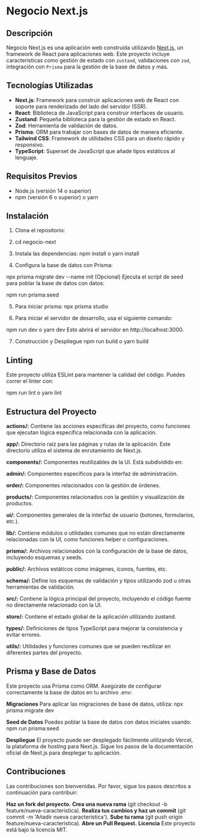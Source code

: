 # Negocio Next.js

## Descripción

Negocio Next.js es una aplicación web construida utilizando [Next.js](https://nextjs.org/), un framework de React para aplicaciones web. Este proyecto incluye características como gestión de estado con `zustand`, validaciones con `zod`, integración con `Prisma` para la gestión de la base de datos y más.

## Tecnologías Utilizadas

- **Next.js**: Framework para construir aplicaciones web de React con soporte para renderizado del lado del servidor (SSR).
- **React**: Biblioteca de JavaScript para construir interfaces de usuario.
- **Zustand**: Pequeña biblioteca para la gestión de estado en React.
- **Zod**: Herramienta de validación de datos.
- **Prisma**: ORM para trabajar con bases de datos de manera eficiente.
- **Tailwind CSS**: Framework de utilidades CSS para un diseño rápido y responsivo.
- **TypeScript**: Superset de JavaScript que añade tipos estáticos al lenguaje.

## Requisitos Previos

- Node.js (versión 14 o superior)
- npm (versión 6 o superior) o yarn

## Instalación

1. Clona el repositorio:

2. cd negocio-next
3. Instala las dependencias:
npm install o yarn install

4. Configura la base de datos con Prisma:

npx prisma migrate dev --name init
(Opcional) Ejecuta el script de seed para poblar la base de datos con datos:

npm run prisma:seed

5. Para iniciar prisma: 
npx prisma studio

6. Para iniciar el servidor de desarrollo, usa el siguiente comando:

npm run dev o yarn dev
Esto abrirá el servidor en http://localhost:3000.

7. Construcción y Despliegue
npm run build o yarn build

## Linting
Este proyecto utiliza ESLint para mantener la calidad del código. Puedes correr el linter con:

npm run lint o yarn lint

## Estructura del Proyecto

**actions/:** 
Contiene las acciones específicas del proyecto, como funciones que ejecutan lógica específica relacionada con la aplicación.

**app/:** 
Directorio raíz para las páginas y rutas de la aplicación. Este directorio utiliza el sistema de enrutamiento de Next.js.

**components/:** 
Componentes reutilizables de la UI. Está subdividido en:

**admin/:**
 Componentes específicos para la interfaz de administración.

**order/:** 
Componentes relacionados con la gestión de órdenes.

**products/:** 
Componentes relacionados con la gestión y visualización de productos.

**ui/:** 
Componentes generales de la interfaz de usuario (botones, formularios, etc.).

**lib/:** 
Contiene módulos o utilidades comunes que no están directamente relacionadas con la UI, como funciones helper o configuraciones.

**prisma/:** 
Archivos relacionados con la configuración de la base de datos, incluyendo esquemas y seeds.

**public/:** 
Archivos estáticos como imágenes, íconos, fuentes, etc.

**schema/:** 
Define los esquemas de validación y tipos utilizando zod u otras herramientas de validación.

**src/:** 
Contiene la lógica principal del proyecto, incluyendo el código fuente no directamente relacionado con la UI.

**store/:** 
Contiene el estado global de la aplicación utilizando zustand.

**types/:** 
Definiciones de tipos TypeScript para mejorar la consistencia y evitar errores.

**utils/:** 
Utilidades y funciones comunes que se pueden reutilizar en diferentes partes del proyecto.


## Prisma y Base de Datos
Este proyecto usa Prisma como ORM. Asegúrate de configurar correctamente la base de datos en tu archivo .env:

**Migraciones**
Para aplicar las migraciones de base de datos, utiliza:
npx prisma migrate dev

**Seed de Datos**
Puedes poblar la base de datos con datos iniciales usando:
npm run prisma:seed

**Despliegue**
El proyecto puede ser desplegado fácilmente utilizando Vercel, la plataforma de hosting para Next.js. Sigue los pasos de la documentación oficial de Next.js para desplegar tu aplicación.

## Contribuciones
Las contribuciones son bienvenidas. Por favor, sigue los pasos descritos a continuación para contribuir:

**Haz un fork del proyecto.**
**Crea una nueva rama** 
(git checkout -b feature/nueva-caracteristica).
**Realiza tus cambios y haz un commit** 
(git commit -m 'Añadir nueva característica').
**Sube tu rama** 
(git push origin feature/nueva-caracteristica).
**Abre un Pull Request.**
**Licencia**
Este proyecto está bajo la licencia MIT.